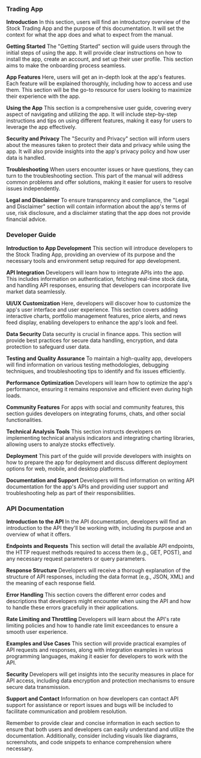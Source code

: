 ### Trading App

**Introduction**
In this section, users will find an introductory overview of the Stock Trading App and the purpose of this documentation. It will set the context for what the app does and what to expect from the manual.

**Getting Started**
The "Getting Started" section will guide users through the initial steps of using the app. It will provide clear instructions on how to install the app, create an account, and set up their user profile. This section aims to make the onboarding process seamless.

**App Features**
Here, users will get an in-depth look at the app's features. Each feature will be explained thoroughly, including how to access and use them. This section will be the go-to resource for users looking to maximize their experience with the app.

**Using the App**
This section is a comprehensive user guide, covering every aspect of navigating and utilizing the app. It will include step-by-step instructions and tips on using different features, making it easy for users to leverage the app effectively.

**Security and Privacy**
The "Security and Privacy" section will inform users about the measures taken to protect their data and privacy while using the app. It will also provide insights into the app's privacy policy and how user data is handled.

**Troubleshooting**
When users encounter issues or have questions, they can turn to the troubleshooting section. This part of the manual will address common problems and offer solutions, making it easier for users to resolve issues independently.

**Legal and Disclaimer**
To ensure transparency and compliance, the "Legal and Disclaimer" section will contain information about the app's terms of use, risk disclosure, and a disclaimer stating that the app does not provide financial advice.

### Developer Guide

**Introduction to App Development**
This section will introduce developers to the Stock Trading App, providing an overview of its purpose and the necessary tools and environment setup required for app development.

**API Integration**
Developers will learn how to integrate APIs into the app. This includes information on authentication, fetching real-time stock data, and handling API responses, ensuring that developers can incorporate live market data seamlessly.

**UI/UX Customization**
Here, developers will discover how to customize the app's user interface and user experience. This section covers adding interactive charts, portfolio management features, price alerts, and news feed display, enabling developers to enhance the app's look and feel.

**Data Security**
Data security is crucial in finance apps. This section will provide best practices for secure data handling, encryption, and data protection to safeguard user data.

**Testing and Quality Assurance**
To maintain a high-quality app, developers will find information on various testing methodologies, debugging techniques, and troubleshooting tips to identify and fix issues efficiently.

**Performance Optimization**
Developers will learn how to optimize the app's performance, ensuring it remains responsive and efficient even during high loads.

**Community Features**
For apps with social and community features, this section guides developers on integrating forums, chats, and other social functionalities.

**Technical Analysis Tools**
This section instructs developers on implementing technical analysis indicators and integrating charting libraries, allowing users to analyze stocks effectively.

**Deployment**
This part of the guide will provide developers with insights on how to prepare the app for deployment and discuss different deployment options for web, mobile, and desktop platforms.

**Documentation and Support**
Developers will find information on writing API documentation for the app's APIs and providing user support and troubleshooting help as part of their responsibilities.

### API Documentation

**Introduction to the API**
In the API documentation, developers will find an introduction to the API they'll be working with, including its purpose and an overview of what it offers.

**Endpoints and Requests**
This section will detail the available API endpoints, the HTTP request methods required to access them (e.g., GET, POST), and any necessary request parameters or query parameters.

**Response Structure**
Developers will receive a thorough explanation of the structure of API responses, including the data format (e.g., JSON, XML) and the meaning of each response field.

**Error Handling**
This section covers the different error codes and descriptions that developers might encounter when using the API and how to handle these errors gracefully in their applications.

**Rate Limiting and Throttling**
Developers will learn about the API's rate limiting policies and how to handle rate limit exceedances to ensure a smooth user experience.

**Examples and Use Cases**
This section will provide practical examples of API requests and responses, along with integration examples in various programming languages, making it easier for developers to work with the API.

**Security**
Developers will get insights into the security measures in place for API access, including data encryption and protection mechanisms to ensure secure data transmission.

**Support and Contact**
Information on how developers can contact API support for assistance or report issues and bugs will be included to facilitate communication and problem resolution.

Remember to provide clear and concise information in each section to ensure that both users and developers can easily understand and utilize the documentation. Additionally, consider including visuals like diagrams, screenshots, and code snippets to enhance comprehension where necessary.
